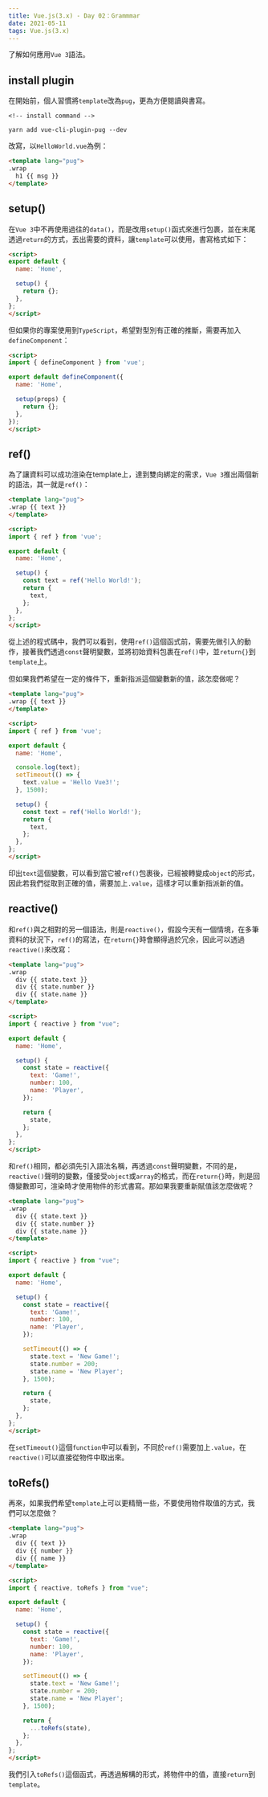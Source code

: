 ```yaml
---
title: Vue.js(3.x) - Day 02：Grammmar
date: 2021-05-11
tags: Vue.js(3.x)
---
```

了解如何應用`Vue 3`語法。
<!--more-->
## install plugin
在開始前，個人習慣將`template`改為`pug`，更為方便閱讀與書寫。
```
<!-- install command -->

yarn add vue-cli-plugin-pug --dev
```
改寫，以`HelloWorld.vue`為例：
``` HTML
<template lang="pug">
.wrap
  h1 {{ msg }}
</template>
```
## setup()
在`Vue 3`中不再使用過往的`data()`，而是改用`setup()`函式來進行包裹，並在末尾透過`return`的方式，丟出需要的資料，讓`template`可以使用，書寫格式如下：
``` HTML
<script>
export default {
  name: 'Home',

  setup() {
    return {};
  },
};
</script>
```
但如果你的專案使用到`TypeScript`，希望對型別有正確的推斷，需要再加入`defineComponent`：
``` HTML
<script>
import { defineComponent } from 'vue';

export default defineComponent({
  name: 'Home',

  setup(props) {
    return {};
  },
});
</script>
```
## ref()
為了讓資料可以成功渲染在template上，達到雙向綁定的需求，`Vue 3`推出兩個新的語法，其一就是`ref()`：
``` HTML
<template lang="pug">
.wrap {{ text }}
</template>

<script>
import { ref } from 'vue';

export default {
  name: 'Home',

  setup() {
    const text = ref('Hello World!');
    return {
      text,
    };
  },
};
</script>
```
從上述的程式碼中，我們可以看到，使用`ref()`這個函式前，需要先做引入的動作，接著我們透過`const`聲明變數，並將初始資料包裹在`ref()`中，並`return{}`到`template`上。

但如果我們希望在一定的條件下，重新指派這個變數新的值，該怎麼做呢？
``` HTML
<template lang="pug">
.wrap {{ text }}
</template>

<script>
import { ref } from 'vue';

export default {
  name: 'Home',

  console.log(text);
  setTimeout(() => {
    text.value = 'Hello Vue3!';
  }, 1500);

  setup() {
    const text = ref('Hello World!');
    return {
      text,
    };
  },
};
</script>
```
印出`text`這個變數，可以看到當它被`ref()`包裹後，已經被轉變成`object`的形式，因此若我們從取到正確的值，需要加上`.value`，這樣才可以重新指派新的值。

## reactive()
和`ref()`與之相對的另一個語法，則是`reactive()`，假設今天有一個情境，在多筆資料的狀況下，`ref()`的寫法，在`return{}`時會顯得過於冗余，因此可以透過`reactive()`來改寫：
``` HTML
<template lang="pug">
.wrap
  div {{ state.text }}
  div {{ state.number }}
  div {{ state.name }}
</template>

<script>
import { reactive } from "vue";

export default {
  name: 'Home',

  setup() {
    const state = reactive({
      text: 'Game!',
      number: 100,
      name: 'Player',
    });

    return {
      state,
    };
  },
};
</script>
```
和`ref()`相同，都必須先引入語法名稱，再透過`const`聲明變數，不同的是，`reactive()`聲明的變數，僅接受`object`或`array`的格式，而在`return{}`時，則是回傳變數即可，渲染時才使用物件的形式書寫。那如果我要重新賦值該怎麼做呢？
``` HTML
<template lang="pug">
.wrap
  div {{ state.text }}
  div {{ state.number }}
  div {{ state.name }}
</template>

<script>
import { reactive } from "vue";

export default {
  name: 'Home',

  setup() {
    const state = reactive({
      text: 'Game!',
      number: 100,
      name: 'Player',
    });

    setTimeout(() => {
      state.text = 'New Game!';
      state.number = 200;
      state.name = 'New Player';
    }, 1500);

    return {
      state,
    };
  },
};
</script>
```
在`setTimeout()`這個`function`中可以看到，不同於`ref()`需要加上`.value`，在`reactive()`可以直接從物件中取出來。

## toRefs()
再來，如果我們希望`template`上可以更精簡一些，不要使用物件取值的方式，我們可以怎麼做？
``` HTML
<template lang="pug">
.wrap
  div {{ text }}
  div {{ number }}
  div {{ name }}
</template>

<script>
import { reactive, toRefs } from "vue";

export default {
  name: 'Home',

  setup() {
    const state = reactive({
      text: 'Game!',
      number: 100,
      name: 'Player',
    });

    setTimeout(() => {
      state.text = 'New Game!';
      state.number = 200;
      state.name = 'New Player';
    }, 1500);

    return {
      ...toRefs(state),
    };
  },
};
</script>
```
我們引入`toRefs()`這個函式，再透過解構的形式，將物件中的值，直接`return`到`template`。